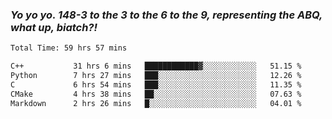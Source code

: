 ### ***Yo yo yo. 148-3 to the 3 to the 6 to the 9, representing the ABQ, what up, biatch?!***

<!--START_SECTION:waka-->

```txt
Total Time: 59 hrs 57 mins

C++           31 hrs 6 mins   ████████████▓░░░░░░░░░░░░   51.15 %
Python        7 hrs 27 mins   ███░░░░░░░░░░░░░░░░░░░░░░   12.26 %
C             6 hrs 54 mins   ███░░░░░░░░░░░░░░░░░░░░░░   11.35 %
CMake         4 hrs 38 mins   ██░░░░░░░░░░░░░░░░░░░░░░░   07.63 %
Markdown      2 hrs 26 mins   █░░░░░░░░░░░░░░░░░░░░░░░░   04.01 %
```

<!--END_SECTION:waka-->

<!--
**AJMC2002/AJMC2002** is a ✨ _special_ ✨ repository because its `README.md` (this file) appears on your GitHub profile.

Here are some ideas to get you started:

- 🔭 I’m currently working on ...
- 🌱 I’m currently learning ...
- 👯 I’m looking to collaborate on ...
- 🤔 I’m looking for help with ...
- 💬 Ask me about ...
- 📫 How to reach me: ...
- 😄 Pronouns: ...
- ⚡ Fun fact: ...
-->
